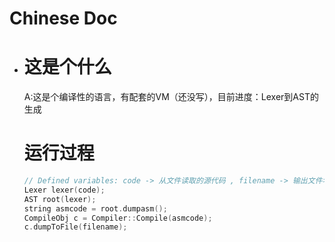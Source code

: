 # Chinese Doc
-   # 这是个什么
    A:这是个编译性的语言，有配套的VM（还没写），目前进度：Lexer到AST的生成

    # 运行过程

    ```c++
    // Defined variables: code -> 从文件读取的源代码 , filename -> 输出文件名
    Lexer lexer(code);
    AST root(lexer);
    string asmcode = root.dumpasm();
    CompileObj c = Compiler::Compile(asmcode);
    c.dumpToFile(filename);
    ```

